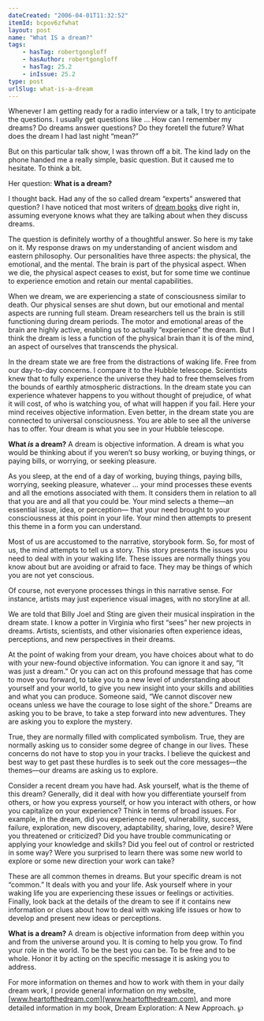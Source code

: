 ```yaml
---
dateCreated: "2006-04-01T11:32:52"
itemId: bcpov6zfwhat
layout: post
name: "What IS a dream?"
tags:
    - hasTag: robertgongloff
    - hasAuthor: robertgongloff
    - hasTag: 25.2
    - inIssue: 25.2
type: post
urlSlug: what-is-a-dream
---
```


Whenever I am getting ready for a radio interview or a talk, I try to anticipate the questions. I usually get questions like … How can I remember my dreams? Do dreams answer questions? Do they foretell the future? What does the dream I had last night “mean?”

But on this particular talk show, I was thrown off a bit. The kind lady on the phone handed me a really simple, basic question. But it caused me to hesitate. To think a bit.

Her question: **What is a dream?**

I thought back. Had any of the so called dream “experts” answered that question? I have noticed that most writers of [dream books](../theme~dream-books) dive right in, assuming everyone knows what they are talking about when they discuss dreams.

The question is definitely worthy of a thoughtful answer. So here is my take on it. My response draws on my understanding of ancient wisdom and eastern philosophy. Our personalities have three aspects: the physical, the emotional, and the mental. The brain is part of the physical aspect. When we die, the physical aspect ceases to exist, but for some time we continue to experience emotion and retain our mental capabilities.

When we dream, we are experiencing a state of consciousness similar to death. Our physical senses are shut down, but our emotional and mental aspects are running full steam. Dream researchers tell us the brain is still functioning during dream periods. The motor and emotional areas of the brain are highly active, enabling us to actually “experience” the dream. But I think the dream is less a function of the physical brain than it is of the mind, an aspect of ourselves that transcends the physical.

In the dream state we are free from the distractions of waking life. Free from our day-to-day concerns. I compare it to the Hubble telescope. Scientists knew that to fully experience the universe they had to free themselves from the bounds of earthly atmospheric distractions. In the dream state you can experience whatever happens to you without thought of prejudice, of what it will cost, of who is watching you, of what will happen if you fail. Here your mind receives objective information. Even better, in the dream state you are connected to universal consciousness. You are able to see all the universe has to offer. Your dream is what you see in your Hubble telescope.

**What _is_ a dream?** A dream is objective information. A dream is what you would be thinking about if you weren’t so busy working, or buying things, or paying bills, or worrying, or seeking pleasure.

As you sleep, at the end of a day of working, buying things, paying bills, worrying, seeking pleasure, whatever … your mind processes these events and all the emotions associated with them. It considers them in relation to all that you are and all that you could be. Your mind selects a theme—an essential issue, idea, or perception— that your need brought to your consciousness at this point in your life. Your mind then attempts to present this theme in a form you can understand.

Most of us are accustomed to the narrative, storybook form. So, for most of us, the mind attempts to tell us a story. This story presents the issues you need to deal with in your waking life. These issues are normally things you know about but are avoiding or afraid to face. They may be things of which you are not yet conscious.

Of course, not everyone processes things in this narrative sense. For instance, artists may just experience visual images, with no storyline at all.

We are told that Billy Joel and Sting are given their musical inspiration in the dream state. I know a potter in Virginia who first “sees” her new projects in dreams. Artists, scientists, and other visionaries often experience ideas, perceptions, and new perspectives in their dreams.

At the point of waking from your dream, you have choices about what to do with your new-found objective information. You can ignore it and say, “It was just a dream.” Or you can act on this profound message that has come to move you forward, to take you to a new level of understanding about yourself and your world, to give you new insight into your skills and abilities and what you can produce. Someone said, “We cannot discover new oceans unless we have the courage to lose sight of the shore.” Dreams are asking you to be brave, to take a step forward into new adventures. They are asking you to explore the mystery.

True, they are normally filled with complicated symbolism. True, they are normally asking us to consider some degree of change in our lives. These concerns do not have to stop you in your tracks. I believe the quickest and best way to get past these hurdles is to seek out the core messages—the themes—our dreams are asking us to explore.

Consider a recent dream you have had. Ask yourself, what is the theme of this dream? Generally, did it deal with how you differentiate yourself from others, or how you express yourself, or how you interact with others, or how you capitalize on your experience? Think in terms of broad issues. For example, in the dream, did you experience need, vulnerability, success, failure, exploration, new discovery, adaptability, sharing, love, desire? Were you threatened or criticized? Did you have trouble communicating or applying your knowledge and skills? Did you feel out of control or restricted in some way? Were you surprised to learn there was some new world to explore or some new direction your work can take?

These are all common themes in dreams. But your specific dream is not “common.” It deals with you and your life. Ask yourself where in your waking life you are experiencing these issues or feelings or activities. Finally, look back at the details of the dream to see if it contains new information or clues about how to deal with waking life issues or how to develop and present new ideas or perceptions.

**What is a dream?** A dream is objective information from deep within you and from the universe around you. It is coming to help you grow. To find your role in the world. To be the best you can be. To be free and to be whole. Honor it by acting on the specific message it is asking you to address.

For more information on themes and how to work with them in your daily dream work, I provide general information on my website, [www.heartofthedream.com](www.heartofthedream.com), and more detailed information in my book, Dream Exploration: A New Approach. ℘
